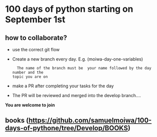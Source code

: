 # 100 days of python starting on September 1st

## how to collaborate?
* use the correct git flow
* Create a new branch every day. E.g. (moiwa-day-one-variables) <br>
      
	    The name of the branch must be  your name followed by the day number and the
      topic you are on
    
* make a PR after completing your tasks for the day
* The PR will be reviewed and merged into the develop branch....

**You are welcome to join**

 ## books (https://github.com/samuelmoiwa/100-days-of-pythone/tree/Develop/BOOKS)

